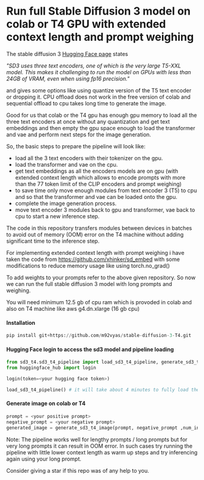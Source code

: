 # Run full Stable Diffusion 3 model on colab or T4 GPU with extended context length and prompt weighing

The stable diffusion 3 [Hugging Face page](https://huggingface.co/docs/diffusers/main/en/api/pipelines/stable_diffusion/stable_diffusion_3#memory-optimisations-for-sd3) states

_"SD3 uses three text encoders, one of which is the very large T5-XXL model. This makes it challenging to run the model on GPUs with less than 24GB of VRAM, even when using fp16 precision."_

and gives some options like using quantize version of the T5 text encoder or dropping it. CPU offload does not work in the free version of colab and sequential offload to cpu takes long time to generate the image.

Good for us that colab or the T4 gpu has enough gpu memory to load all the three text encoders at once without any quantization and get text embeddings and then empty the gpu space enough to load the transformer and vae and perform next steps for the image generation.

So, the basic steps to prepare the pipeline will look like:
- load all the 3 text encoders with their tokenizer on the gpu.
- load the transformer and vae on the cpu.
- get text embeddings as all the encoders models are on gpu (with extended context length which allows to encode prompts with more than the 77 token limit of the CLIP encoders and prompt weighing)
- to save time only move enough modules from text encoder 3 (T5) to cpu and so that the transformer and vae can be loaded onto the gpu.
- complete the image generation process.
- move text encoder 3 modules back to gpu and transformer, vae back to cpu to start a new inference step. 

The code in this repository transfers modules between devices in batches to avoid out of memory (OOM) error on the T4 machine without adding significant time to the inference step.

For implementing extended context length with prompt weighing i have taken the code from https://github.com/xhinker/sd_embed with some modifications to reduce memory usage like using torch.no_grad()

To add weights to your prompts refer to the above given repository. So now we can run the full stable diffusion 3 model with long prompts and weighing.

You will need minimum 12.5 gb of cpu ram which is provoded in colab and also on T4 machine like aws g4.dn.xlarge (16 gb cpu)

#### Installation

```python
pip install git+https://github.com/m92vyas/stable-diffusion-3-T4.git
```
#### Hugging Face login to access the sd3 model and pipeline loading

```python
from sd3_t4.sd3_t4_pipeline import load_sd3_t4_pipeline, generate_sd3_t4_image
from huggingface_hub import login

login(token=<your hugging face token>)

load_sd3_t4_pipeline() # it will take about 4 minutes to fully load the pipeline
```
#### Generate image on colab or T4

```python
prompt = <your positive prompt>
negative_prompt = <your negative prompt>
generated_image = generate_sd3_t4_image(prompt, negative_prompt ,num_inference_steps=28, guidance_scale=7) # you can add other sd3 parameters 
```

Note: The pipeline works well for lengthy prompts / long prompts but for very long prompts it can result in OOM error.
In such cases try running the pipeline with little lower context length as warm up steps and try inferencing again using your long prompt.

Consider giving a star if this repo was of any help to you.
